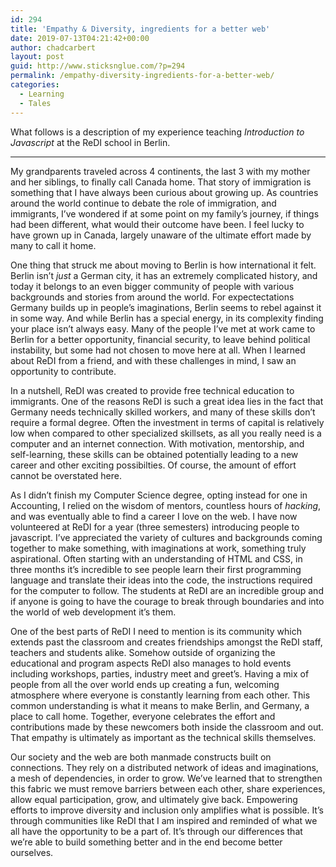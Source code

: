 ```yaml
---
id: 294
title: 'Empathy & Diversity, ingredients for a better web'
date: 2019-07-13T04:21:42+00:00
author: chadcarbert
layout: post
guid: http://www.sticksnglue.com/?p=294
permalink: /empathy-diversity-ingredients-for-a-better-web/
categories:
  - Learning
  - Tales
---
```

<span class="md-plain md-expand">What follows is a description of my experience teaching </span><span class=""><em><span class="md-plain">Introduction to Javascript</span></em></span> <span class="md-plain">at the ReDI school in Berlin.</span>

* * *

<p class="md-end-block md-p">
  <span class="md-plain">My grandparents traveled across 4 continents, the last 3 with my mother and her siblings, to finally call Canada home. That story of immigration is something that I have always been curious about growing up. As countries around the world continue to debate the role of immigration, and immigrants, I&#8217;ve wondered if at some point on my family&#8217;s journey, if things had been different, what would their outcome have been. I feel lucky to have grown up in Canada, largely unaware of the ultimate effort made by many to call it home.</span>
</p>

<p class="md-end-block md-p">
  <span class="md-plain">One thing that struck me about moving to Berlin is how international it felt. Berlin isn&#8217;t </span><span class=""><em><span class="md-plain">just</span></em></span><span class="md-plain"> a German city, it has an extremely complicated history, and today it belongs to an even bigger community of people with various backgrounds and stories from around the world. For expectectations Germany builds up in people&#8217;s imaginations, Berlin seems to rebel against it in some way. And while Berlin has a special energy, in its complexity finding your place isn&#8217;t always easy. Many of the people I&#8217;ve met at work came to Berlin for a better opportunity, financial security, to leave behind political instability, but some had not chosen to move here at all. When I learned about ReDI from a friend, and with these challenges in mind, I saw an opportunity to contribute.</span>
</p>

<p class="md-end-block md-p">
  <span class="md-plain">In a nutshell, ReDI was created to provide free technical education to immigrants. One of the reasons ReDI is such a great idea lies in the fact that Germany needs technically skilled workers, and many of these skills don&#8217;t require a formal degree. Often the investment in terms of capital is relatively low when compared to other specialized skillsets, as all you really need is a computer and an internet connection. With motivation, mentorship, and self-learning, these skills can be obtained potentially leading to a new career and other exciting possibilties. Of course, the amount of effort cannot be overstated here.</span>
</p>

<p class="md-end-block md-p">
  <span class="md-plain">As I didn&#8217;t finish my Computer Science degree, opting instead for one in Accounting, I relied on the wisdom of mentors, countless hours of </span><span class=""><em><span class="md-plain">hacking</span></em></span><span class="md-plain">, and was eventually able to find a career I love on the web. I have now volunteered at ReDI for a year (three semesters) introducing people to javascript. I&#8217;ve appreciated the variety of cultures and backgrounds coming together to make something, with imaginations at work, something truly aspirational. Often starting with an understanding of HTML and CSS, in three months it&#8217;s incredible to see people learn their first programming language and translate their ideas into the code, the instructions required for the computer to follow. The students at ReDI are an incredible group and if anyone is going to have the courage to break through boundaries and into the world of web development it&#8217;s them.</span>
</p>

<p class="md-end-block md-p">
  <span class="md-plain">One of the best parts of ReDI I need to mention is its community which extends past the classroom and creates friendships amongst the ReDI staff, teachers and students alike. Somehow outside of organizing the educational and program aspects ReDI also manages to hold events including workshops, parties, industry meet and greet&#8217;s. Having a mix of people from all the over world ends up creating a fun, welcoming atmosphere where everyone is constantly learning from each other. This common understanding is what it means to make Berlin, and Germany, a place to call home. Together, everyone celebrates the effort and contributions made by these newcomers both inside the classroom and out. That empathy is ultimately as important as the technical skills themselves.</span>
</p>

<p class="md-end-block md-p md-focus">
  <span class="md-plain">Our society and the web are both manmade constructs built on connections. They rely on a distributed network of ideas and imaginations, a mesh of dependencies, in order to grow. We&#8217;ve learned that to strengthen this fabric we must remove barriers between each other, share experiences, allow equal participation, grow, and ultimately give back. Empowering efforts to improve diversity and inclusion only amplifies what is possible. It&#8217;s through communities like ReDI that I am inspired and reminded of what we all have the opportunity to be a part of. It&#8217;s through our differences that we&#8217;re able to build something better and in the end become better ourselves.</span>
</p>